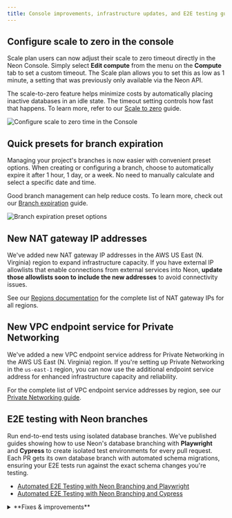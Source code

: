 ```yaml
---
title: Console improvements, infrastructure updates, and E2E testing guides
---
```


## Configure scale to zero in the console

Scale plan users can now adjust their scale to zero timeout directly in the Neon Console. Simply select **Edit compute** from the menu on the **Compute** tab to set a custom timeout. The Scale plan allows you to set this as low as 1 minute, a setting that was previously only available via the Neon API.

The scale-to-zero feature helps minimize costs by automatically placing inactive databases in an idle state. The timeout setting controls how fast that happens. To learn more, refer to our [Scale to zero](/docs/introduction/scale-to-zero) guide.

![Configure scale to zero time in the Console](/docs/changelog/scale_to_zero_console.png)

## Quick presets for branch expiration

Managing your project's branches is now easier with convenient preset options. When creating or configuring a branch, choose to automatically expire it after 1 hour, 1 day, or a week. No need to manually calculate and select a specific date and time.

Good branch management can help reduce costs. To learn more, check out our [Branch expiration](/docs/guides/branch-expiration) guide.

![Branch expiration preset options](/docs/changelog/branch_expiration_presets.png)

## New NAT gateway IP addresses

We've added new NAT gateway IP addresses in the AWS US East (N. Virginia) region to expand infrastructure capacity. If you have external IP allowlists that enable connections from external services into Neon, **update those allowlists soon to include the new addresses** to avoid connectivity issues.

See our [Regions documentation](/docs/introduction/regions#aws-nat-gateway-ip-addresses) for the complete list of NAT gateway IPs for all regions.

## New VPC endpoint service for Private Networking

We've added a new VPC endpoint service address for Private Networking in the AWS US East (N. Virginia) region. If you're setting up Private Networking in the `us-east-1` region, you can now use the additional endpoint service address for enhanced infrastructure capacity and reliability.

For the complete list of VPC endpoint service addresses by region, see our [Private Networking guide](/docs/guides/neon-private-networking).

## E2E testing with Neon branches

Run end-to-end tests using isolated database branches. We've published guides showing how to use Neon's database branching with **Playwright** and **Cypress** to create isolated test environments for every pull request. Each PR gets its own database branch with automated schema migrations, ensuring your E2E tests run against the exact schema changes you're testing.

- [Automated E2E Testing with Neon Branching and Playwright](https://neon.com/guides/e2e-playwright-tests-with-neon-branching)
- [Automated E2E Testing with Neon Branching and Cypress](https://neon.com/guides/e2e-cypress-tests-with-neon-branching)

<details>
<summary>**Fixes & improvements**</summary>

- **Postgres extension updates**
  - The [pg_graphql](/docs/extensions/pg_graphql) extension has been updated to version 1.5.11. This extension adds a GraphQL API layer directly to your Postgres database, allowing you to query your database using GraphQL.

        To upgrade from a previous version of the extension, follow the instructions in [Update an extension version](/docs/extensions/pg-extensions#update-an-extension-version).

- **Instant restore and snapshots**
  - Updated default instant restore settings for new projects. Instant restore lets you recover your database to any point in time within your configured window. Previously, new projects were set to the maximum restore window for their plan; now they default to 6 hours for Free plan projects and 1 day for paid plans. You can adjust your restore window anytime in your project settings.
  - Fixed an issue where selecting a restore time using the datepicker would unexpectedly include the current time's seconds and milliseconds. Restore times now set seconds and milliseconds to zero when specified to the minute.
  - Fixed an issue where the **Create snapshot** button incorrectly appeared on the Backup & Restore page when a non-root branch was selected. Snapshots can only be created from root branches (branches without a parent).

- **Neon Launchpad**
  - Fixed an issue where usage limits for Neon projects created using Neon Launchpad ([neon.new](https://neon.new/)) were not reset after being claimed to a Neon account.

- **Data API**
  - Data API and IP Allow cannot be used together. To enable Data API, you must first disable IP Allow on your project.

</details>
